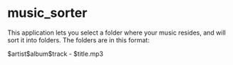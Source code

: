 # music_sorter

This application lets you select a folder where your music resides, and will sort it into folders. The folders are in this format:

$artist\$album\$track - $title.mp3